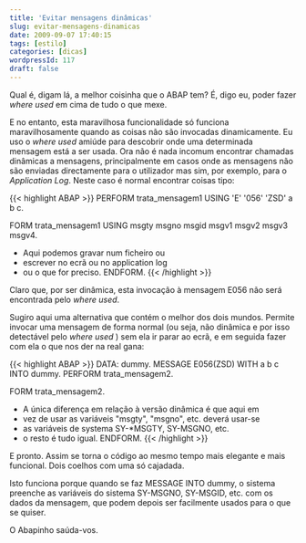 ```yaml
---
title: 'Evitar mensagens dinâmicas'
slug: evitar-mensagens-dinamicas
date: 2009-09-07 17:40:15
tags: [estilo]
categories: [dicas]
wordpressId: 117
draft: false
---
```

Qual é, digam lá, a melhor coisinha que o ABAP tem? É, digo eu, poder fazer _where used_ em cima de tudo o que mexe.

E no entanto, esta maravilhosa funcionalidade só funciona maravilhosamente quando as coisas não são invocadas dinamicamente. Eu uso o _where used_ amiúde para descobrir onde uma determinada mensagem está a ser usada. Ora não é nada incomum encontrar chamadas dinâmicas a mensagens, principalmente em casos onde as mensagens não são enviadas directamente para o utilizador mas sim, por exemplo, para o _Application Log_. Neste caso é normal encontrar coisas tipo:


{{< highlight ABAP >}}
PERFORM trata_mensagem1 USING 'E' '056' 'ZSD' a b c.

FORM trata_mensagem1 USING msgty msgno msgid msgv1 msgv2 msgv3 msgv4.
* Aqui podemos gravar num ficheiro ou
* escrever no ecrã ou no application log
* ou o que for preciso.
ENDFORM.
{{< /highlight >}}

Claro que, por ser dinâmica, esta invocação à mensagem E056 não será encontrada pelo _where used_.

Sugiro aqui uma alternativa que contém o melhor dos dois mundos. Permite invocar uma mensagem de forma normal (ou seja, não dinâmica e por isso detectável pelo _where used_ ) sem ela ir parar ao ecrã, e em seguida fazer com ela o que nos der na real gana:


{{< highlight ABAP >}}
DATA: dummy.
MESSAGE E056(ZSD) WITH a b c INTO dummy.
PERFORM trata_mensagem2.

FORM trata_mensagem2.
* A única diferença em relação à versão dinâmica é que aqui em
* vez de usar as variáveis "msgty", "msgno", etc. deverá usar-se
* as variáveis de systema SY-*MSGTY, SY-MSGNO, etc.
* o resto é tudo igual.
ENDFORM.
{{< /highlight >}}

E pronto. Assim se torna o código ao mesmo tempo mais elegante e mais funcional. Dois coelhos com uma só cajadada.

Isto funciona porque quando se faz MESSAGE INTO dummy, o sistema preenche as variáveis do sistema SY-MSGNO, SY-MSGID, etc. com os dados da mensagem, que podem depois ser facilmente usados para o que se quiser.

O Abapinho saúda-vos.
